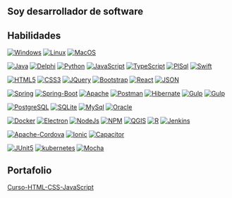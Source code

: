 ## Soy desarrollador de software

## Habilidades

<!-- Sistemas Operativos -->
[![Windows](https://img.shields.io/badge/Windows-54487A?style=for-the-badge&logo=Windows&logoColor=white&labelColor=101010)]()
[![Linux](https://img.shields.io/badge/Linux-54487A?style=for-the-badge&logo=Linux&logoColor=white&labelColor=101010)]()
[![MacOS](https://img.shields.io/badge/Mac_OS-54487A?style=for-the-badge&logo=apple&logoColor=white&labelColor=101010)]()

<!-- Lenguajes de programaciòn -->
[![Java](https://img.shields.io/badge/Java-4EA94B?style=for-the-badge&logo=java&logoColor=white&labelColor=101010)]()
[![Delphi](https://img.shields.io/badge/Delphi-4EA94B?style=for-the-badge&logo=delphi&logoColor=white&labelColor=101010)]()
[![Python](https://img.shields.io/badge/Python-4EA94B?style=for-the-badge&logo=python&logoColor=white&labelColor=101010)]()
[![JavaScript](https://img.shields.io/badge/JavaScript-4EA94B?style=for-the-badge&logo=javascript&logoColor=white&labelColor=101010)]()
[![TypeScript](https://img.shields.io/badge/TypeScript-4EA94B?style=for-the-badge&logo=TypeScript&logoColor=white&labelColor=101010)]()
[![PlSql](https://img.shields.io/badge/PlSql-4EA94B?style=for-the-badge&logo=Oracle&logoColor=white&labelColor=101010)]()
[![Swift](https://img.shields.io/badge/Swift-4EA94B?style=for-the-badge&logo=Swift&logoColor=white&labelColor=101010)]()


<!-- Frontend -->
[![HTML5](https://img.shields.io/badge/HTML5-%23FF6600?style=for-the-badge&logo=HTML5&logoColor=white&labelColor=101010)]()
[![CSS3](https://img.shields.io/badge/CSS3-%23FF6600?style=for-the-badge&logo=CSS3&logoColor=white&labelColor=101010)]()
[![JQuery](https://img.shields.io/badge/JQuery-%23FF6600?style=for-the-badge&logo=JQuery&logoColor=white&labelColor=101010)]()
[![Bootstrap](https://img.shields.io/badge/Bootstrap-%23FF6600?style=for-the-badge&logo=Bootstrap&logoColor=white&labelColor=101010)]()
[![React](https://img.shields.io/badge/ReactJS-%23FF6600?style=for-the-badge&logo=React&logoColor=white&labelColor=101010)]()
[![JSON](https://img.shields.io/badge/JSON-%23FF6600?style=for-the-badge&logo=JSON&logoColor=white&labelColor=101010)]()

<!-- Backend -->
[![Spring](https://img.shields.io/badge/Spring-131F37?style=for-the-badge&logo=Spring&logoColor=white&labelColor=101010)]()
[![Spring-Boot](https://img.shields.io/badge/Spring_Boot-131F37?style=for-the-badge&logo=Spring-Boot&logoColor=white&labelColor=101010)]()
[![Apache](https://img.shields.io/badge/Apache-131F37?style=for-the-badge&logo=Apache&logoColor=white&labelColor=101010)]()
[![Postman](https://img.shields.io/badge/Postman-131F37?style=for-the-badge&logo=Postman&logoColor=white&labelColor=101010)]()
[![Hibernate](https://img.shields.io/badge/Hibernate-131F37?style=for-the-badge&logo=Hibernate&logoColor=white&labelColor=101010)]()
[![Gulp](https://img.shields.io/badge/Gulp-131F37?style=for-the-badge&logo=Gulp&logoColor=white&labelColor=101010)]()
[![Gulp](https://img.shields.io/badge/Gulp-131F37?style=for-the-badge&logo=Gulp&logoColor=white&labelColor=101010)]()


<!-- Base de datos -->
[![PostgreSQL](https://img.shields.io/badge/PostgreSQL-007396?style=for-the-badge&logo=PostgreSQL&logoColor=white&labelColor=101010)]()
[![SQLite](https://img.shields.io/badge/SQLite-007396?style=for-the-badge&logo=SQLite&logoColor=white&labelColor=101010)]()
[![MySql](https://img.shields.io/badge/MySql-007396?style=for-the-badge&logo=MySql&logoColor=white&labelColor=101010)]()
[![Oracle](https://img.shields.io/badge/Oracle-007396?style=for-the-badge&logo=Oracle&logoColor=white&labelColor=101010)]()

<!-- Herramientas -->
[![Docker](https://img.shields.io/badge/Docker-202020?style=for-the-badge&logo=Docker&logoColor=white&labelColor=101010)]()
[![Electron](https://img.shields.io/badge/Electron-202020?style=for-the-badge&logo=Electron&logoColor=white&labelColor=101010)]()
[![NodeJs](https://img.shields.io/badge/NodeJs-202020?style=for-the-badge&logo=nodedotjs&logoColor=white&labelColor=101010)]()
[![NPM](https://img.shields.io/badge/NPM-202020?style=for-the-badge&logo=NPM&logoColor=white&labelColor=101010)]()
[![QGIS](https://img.shields.io/badge/QGIS-202020?style=for-the-badge&logo=QGIS&logoColor=white&labelColor=101010)]()
[![R](https://img.shields.io/badge/R-202020?style=for-the-badge&logo=R&logoColor=white&labelColor=101010)]()
[![Jenkins](https://img.shields.io/badge/Jenkins-202020?style=for-the-badge&logo=Jenkins&logoColor=white&labelColor=101010)]()

<!-- Mobil Frameworks -->
[![Apache-Cordova](https://img.shields.io/badge/Apache_Cordova-FA7343?style=for-the-badge&logo=Apache-Cordova&logoColor=white&labelColor=101010)]()
[![Ionic](https://img.shields.io/badge/Ionic-FA7343?style=for-the-badge&logo=Ionic&logoColor=white&labelColor=101010)]()
[![Capacitor](https://img.shields.io/badge/Capacitor-FA7343?style=for-the-badge&logo=Capacitor&logoColor=white&labelColor=101010)]()

<!-- pendientes -->
[![JUnit5](https://img.shields.io/badge/JUnit5-FFFFFF?style=for-the-badge&logo=JUnit5&logoColor=white&labelColor=101010)]()
[![kubernetes](https://img.shields.io/badge/kubernetes-FFFFFF?style=for-the-badge&logo=kubernetes&logoColor=white&labelColor=101010)]()
[![Mocha](https://img.shields.io/badge/Mocha-FFFFFF?style=for-the-badge&logo=Mocha&logoColor=white&labelColor=101010)]()


## Portafolio
[Curso-HTML-CSS-JavaScript](https://turodev.github.io/Curso-HTML-CSS-JavaScript/)
